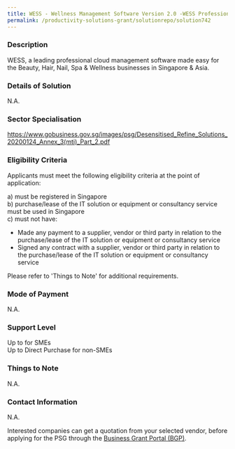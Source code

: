```yaml
---
title: WESS - Wellness Management Software Version 2.0 -WESS Professional
permalink: /productivity-solutions-grant/solutionrepo/solution742
---
```


### Description

WESS, a leading professional cloud management software made easy for the Beauty, Hair, Nail, Spa & Wellness businesses in Singapore & Asia.

### Details of Solution

N.A.

### Sector Specialisation

https://www.gobusiness.gov.sg/images/psg/Desensitised_Refine_Solutions_20200124_Annex_3(mti)_Part_2.pdf

### Eligibility Criteria

Applicants must meet the following eligibility criteria at the point of application:

a) must be registered in Singapore <br>
b) purchase/lease of the IT solution or equipment or consultancy service must be used in Singapore <br>
c) must not have:
- Made any payment to a supplier, vendor or third party in relation to the purchase/lease of the IT solution or equipment or consultancy service
- Signed any contract with a supplier, vendor or third party in relation to the purchase/lease of the IT solution or equipment or consultancy service

Please refer to 'Things to Note' for additional requirements.

### Mode of Payment
N.A.

### Support Level
Up to  for SMEs <br>
Up to Direct Purchase for non-SMEs

### Things to Note
N.A.

### Contact Information
N.A.

Interested companies can get a quotation from your selected vendor, before applying for the PSG through the <a target='_blank' rel='noopener' href='https://www.businessgrants.gov.sg/'>Business Grant Portal (BGP)</a>.
